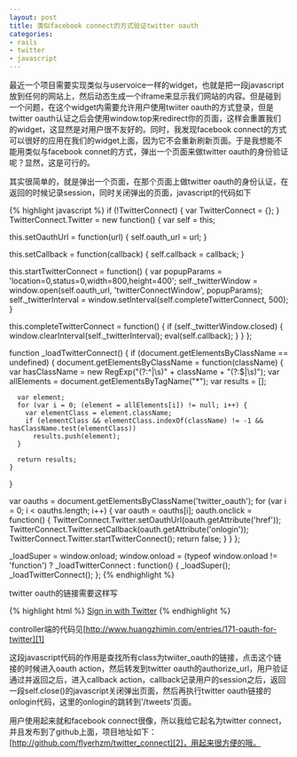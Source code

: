```yaml
---
layout: post
title: 类似facebook connect的方式验证twitter oauth
categories:
- rails
- twitter
- javascript
---
```

最近一个项目需要实现类似与uservoice一样的widget，也就是把一段javascript放到任何的网站上，然后动态生成一个iframe来显示我们网站的内容。但是碰到一个问题，在这个widget内需要允许用户使用twiiter oauth的方式登录，但是twitter oauth认证之后会使用window.top来redirect你的页面，这样会重置我们的widget，这显然是对用户很不友好的。同时，我发现facebook connect的方式可以很好的应用在我们的widget上面，因为它不会重新刷新页面。于是我想能不能用类似与facebook connet的方式，弹出一个页面来做twitter oauth的身份验证呢？显然，这是可行的。

其实很简单的，就是弹出一个页面，在那个页面上做twitter oauth的身份认证，在返回的时候记录session，同时关闭弹出的页面，javascript的代码如下

{% highlight javascript %}
if (!TwitterConnect) {
  var TwitterConnect = {};
}
TwitterConnect.Twitter = new function() {
  var self = this;

  this.setOauthUrl = function(url) {
    self.oauth_url = url;
  }

  this.setCallback = function(callback) {
    self.callback = callback;
  }

  this.startTwitterConnect = function() {
    var popupParams = 'location=0,status=0,width=800,height=400';
    self._twitterWindow = window.open(self.oauth_url, 'twitterConnectWindow', popupParams);
    self._twitterInterval = window.setInterval(self.completeTwitterConnect, 500);
  }

  this.completeTwitterConnect = function() {
    if (self._twitterWindow.closed) {
      window.clearInterval(self._twitterInterval);
      eval(self.callback);
    }
  }
};

function _loadTwitterConnect() {
  if (document.getElementsByClassName == undefined) {
    document.getElementsByClassName = function(className) {
      var hasClassName = new RegExp("(?:^|\\s)" + className + "(?:$|\\s)");
      var allElements = document.getElementsByTagName("*");
      var results = [];

      var element;
      for (var i = 0; (element = allElements[i]) != null; i++) {
        var elementClass = element.className;
        if (elementClass && elementClass.indexOf(className) != -1 && hasClassName.test(elementClass))
          results.push(element);
      }

      return results;
    }
  }

  var oauths = document.getElementsByClassName('twitter_oauth');
  for (var i = 0; i < oauths.length; i++) {
    var oauth = oauths[i];
    oauth.onclick = function() {
      TwitterConnect.Twitter.setOauthUrl(oauth.getAttribute('href'));
      TwitterConnect.Twitter.setCallback(oauth.getAttribute('onlogin'));
      TwitterConnect.Twitter.startTwitterConnect();
      return false;
    }
  }
};

_loadSuper = window.onload;
window.onload = (typeof window.onload != 'function') ? _loadTwitterConnect : function() { _loadSuper(); _loadTwitterConnect(); };
{% endhighlight %}

twitter oauth的链接需要这样写

{% highlight html %}
<a class="twitter_button twitter_oauth" onlogin="window.location.href = '/tweets'" href="/oauth">Sign in with Twitter</a>
{% endhighlight %}

controller端的代码见[http://www.huangzhimin.com/entries/171-oauth-for-twitter][1]

这段javascript代码的作用是查找所有class为twiiter_oauth的链接，点击这个链接的时候进入oauth action，然后转发到twitter oauth的authorize_url，用户验证通过并返回之后，进入callback action，callback记录用户的session之后，返回一段self.close()的javascript关闭弹出页面，然后再执行twitter oauth链接的onlogin代码，这里的onlogin的跳转到'/tweets'页面。

用户使用起来就和facebook connect很像，所以我给它起名为twitter connect，并且发布到了github上面，项目地址如下：[http://github.com/flyerhzm/twitter_connect][2]，用起来很方便的哦。

  [1]: http://www.huangzhimin.com/entries/171-oauth-for-twitter
  [2]: http://github.com/flyerhzm/twitter_connect

